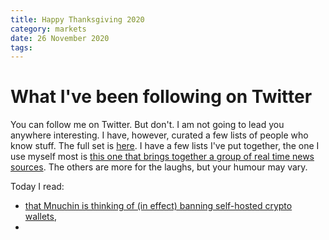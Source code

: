```yaml
---
title: Happy Thanksgiving 2020
category: markets
date: 26 November 2020
tags:
---
```



# What I've been following on Twitter

You can follow me on Twitter. But don't. I am not going to lead you anywhere interesting.
I have, however, curated a few lists of people who know stuff. The full set is [here](https://twitter.com/FrancisMansell/lists). 
I have a few lists I've put together, the one I use myself most is [this one that brings together a group of real time news sources](https://twitter.com/i/lists/1133302441296969728). 
The others are more for the laughs, but your humour may vary.

Today I read:

- [that Mnuchin is thinking of (in effect) banning self-hosted crypto wallets](https://twitter.com/brian_armstrong/status/1331744884856741888?s=20),
- 

